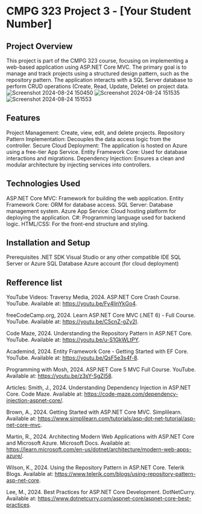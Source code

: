 # CMPG 323 Project 3 - [Your Student Number]
## Project Overview
This project is part of the CMPG 323 course, focusing on implementing a web-based application using ASP.NET Core MVC. The primary goal is to manage and track projects using a structured design pattern, such as the repository pattern. The application interacts with a SQL Server database to perform CRUD operations (Create, Read, Update, Delete) on project data.
![Screenshot 2024-08-24 150450](https://github.com/user-attachments/assets/f9067f26-079c-4d17-a764-2a8515004f63)
![Screenshot 2024-08-24 151535](https://github.com/user-attachments/assets/8f7824d6-b94f-45b8-a3ee-d56b3bd09c25)
![Screenshot 2024-08-24 151553](https://github.com/user-attachments/assets/15150dc2-ea9c-457c-8f1e-3a2efcbda5b8)

## Features
Project Management: Create, view, edit, and delete projects.
Repository Pattern Implementation: Decouples the data access logic from the controller.
Secure Cloud Deployment: The application is hosted on Azure using a free-tier App Service.
Entity Framework Core: Used for database interactions and migrations.
Dependency Injection: Ensures a clean and modular architecture by injecting services into controllers.
## Technologies Used
ASP.NET Core MVC: Framework for building the web application.
Entity Framework Core: ORM for database access.
SQL Server: Database management system.
Azure App Service: Cloud hosting platform for deploying the application.
C#: Programming language used for backend logic.
HTML/CSS: For the front-end structure and styling.
## Installation and Setup
Prerequisites
.NET SDK
Visual Studio or any other compatible IDE
SQL Server or Azure SQL Database
Azure account (for cloud deployment)
## Refference list 
YouTube Videos:
Traversy Media, 2024. ASP.NET Core Crash Course. YouTube. Available at: https://youtu.be/Fy4linYkGo4.

freeCodeCamp.org, 2024. Learn ASP.NET Core MVC (.NET 6) - Full Course. YouTube. Available at: https://youtu.be/C5cnZ-gZy2I.

Code Maze, 2024. Understanding the Repository Pattern in ASP.NET Core. YouTube. Available at: https://youtu.be/u-S1GkWLtPY.

Academind, 2024. Entity Framework Core - Getting Started with EF Core. YouTube. Available at: https://youtu.be/QsF5e3s4f-8.

Programming with Mosh, 2024. ASP.NET Core 5 MVC Full Course. YouTube. Available at: https://youtu.be/z3sY-SgZI58.

Articles:
Smith, J., 2024. Understanding Dependency Injection in ASP.NET Core. Code Maze. Available at: https://code-maze.com/dependency-injection-aspnet-core/.

Brown, A., 2024. Getting Started with ASP.NET Core MVC. Simplilearn. Available at: https://www.simplilearn.com/tutorials/asp-dot-net-tutorial/asp-net-core-mvc.

Martin, R., 2024. Architecting Modern Web Applications with ASP.NET Core and Microsoft Azure. Microsoft Docs. Available at: https://learn.microsoft.com/en-us/dotnet/architecture/modern-web-apps-azure/.

Wilson, K., 2024. Using the Repository Pattern in ASP.NET Core. Telerik Blogs. Available at: https://www.telerik.com/blogs/using-repository-pattern-asp-net-core.

Lee, M., 2024. Best Practices for ASP.NET Core Development. DotNetCurry. Available at: https://www.dotnetcurry.com/aspnet-core/aspnet-core-best-practices.
